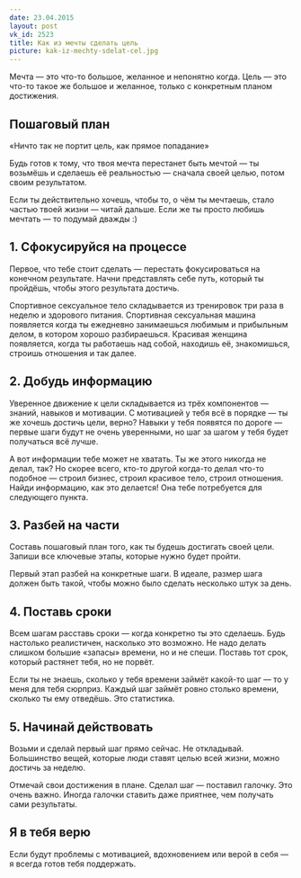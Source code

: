 ```yaml
---
date: 23.04.2015
layout: post
vk_id: 2523
title: Как из мечты сделать цель
picture: kak-iz-mechty-sdelat-cel.jpg
---
```


Мечта — это что-то большое, желанное и непонятно когда. Цель — это что-то такое же большое и желанное, только с конкретным планом достижения.

## Пошаговый план

«Ничто так не портит цель, как прямое попадание»

Будь готов к тому, что твоя мечта перестанет быть мечтой — ты возьмёшь и сделаешь её реальностью — сначала своей целью, потом своим результатом.

Если ты действительно хочешь, чтобы то, о чём ты мечтаешь, стало частью твоей жизни — читай дальше. Если же ты просто любишь мечтать — то подумай дважды :)

## 1. Сфокусируйся на процессе

Первое, что тебе стоит сделать — перестать фокусироваться на конечном результате. Начни представлять себе путь, который ты пройдёшь, чтобы этого результата достичь.

Спортивное сексуальное тело складывается из тренировок три раза в неделю и здорового питания. Спортивная сексуальная машина появляется когда ты ежедневно занимаешься любимым и прибыльным делом, в котором хорошо разбираешься. Красивая женщина появляется, когда ты работаешь над собой, находишь её, знакомишься, строишь отношения и так далее.

## 2. Добудь информацию

Уверенное движение к цели складывается из трёх компонентов — знаний, навыков и мотивации. С мотивацией у тебя всё в порядке — ты же хочешь достичь цели, верно? Навыки у тебя появятся по дороге — первые шаги будут не очень уверенными, но шаг за шагом у тебя будет получаться всё лучше.

А вот информации тебе может не хватать. Ты же этого никогда не делал, так? Но скорее всего, кто-то другой когда-то делал что-то подобное — строил бизнес, строил красивое тело, строил отношения. Найди информацию, как это делается&#33; Она тебе потребуется для следующего пункта.

## 3. Разбей на части

Составь пошаговый план того, как ты будешь достигать своей цели. Запиши все ключевые этапы, которые нужно будет пройти.

Первый этап разбей на конкретные шаги. В идеале, размер шага должен быть такой, чтобы можно было сделать несколько штук за день.

## 4. Поставь сроки

Всем шагам расставь сроки — когда конкретно ты это сделаешь. Будь настолько реалистичен, насколько это возможно. Не надо делать слишком большие «запасы» времени, но и не спеши. Поставь тот срок, который растянет тебя, но не порвёт.

Если ты не знаешь, сколько у тебя времени займёт какой-то шаг — то у меня для тебя сюрприз. Каждый шаг займёт ровно столько времени, сколько ты ему отведёшь. Это статистика.

## 5. Начинай действовать

Возьми и сделай первый шаг прямо сейчас. Не откладывай. Большинство вещей, которые люди ставят целью всей жизни, можно достичь за неделю.

Отмечай свои достижения в плане. Сделал шаг — поставил галочку. Это очень важно. Иногда галочки ставить даже приятнее, чем получать сами результаты.

## Я в тебя верю

Если будут проблемы с мотивацией, вдохновением или верой в себя — я всегда готов тебя поддержать.